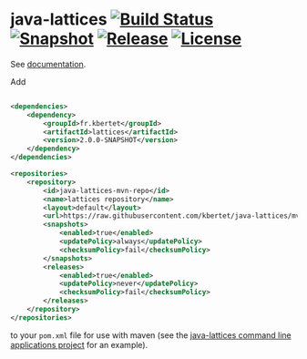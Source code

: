 java-lattices [![Build Status](https://travis-ci.org/kbertet/java-lattices.png?branch=master)](https://travis-ci.org/kbertet/java-lattices) [![Snapshot](http://img.shields.io/badge/snapshot-2.0.0-orange.svg)](https://github.com/kbertet/java-lattices) [![Release](http://img.shields.io/badge/release-1.0.0-blue.svg)](https://github.com/kbertet/java-lattices/tree/1.0.0) [![License](http://img.shields.io/badge/license-CeCILL--B-red.svg)](http://www.cecill.info/licences/Licence_CeCILL-B_V1-en.html)
==============

See [documentation](http://kbertet.github.io/java-lattices).

Add
~~~xml

<dependencies>
	<dependency>
		<groupId>fr.kbertet</groupId>
		<artifactId>lattices</artifactId>
		<version>2.0.0-SNAPSHOT</version>
	</dependency>
</dependencies>

<repositories>
	<repository>
		<id>java-lattices-mvn-repo</id>
		<name>lattices repository</name>
		<layout>default</layout>
		<url>https://raw.githubusercontent.com/kbertet/java-lattices/mvn-repo/</url>
		<snapshots>
			<enabled>true</enabled>
			<updatePolicy>always</updatePolicy>
			<checksumPolicy>fail</checksumPolicy>
		</snapshots>
		<releases>
			<enabled>true</enabled>
			<updatePolicy>never</updatePolicy>
			<checksumPolicy>fail</checksumPolicy>
		</releases>
	</repository>
</repositories>
~~~

to your `pom.xml` file for use with maven (see the [java-lattices command line applications project](https://github.com/kbertet/java-lattices-bin) for an example).
